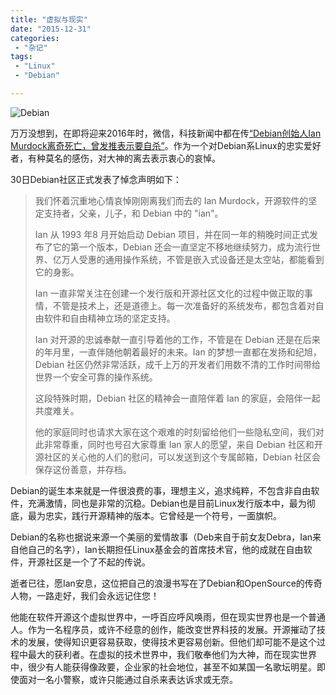```yaml
---
title: "虚拟与现实"
date: "2015-12-31"
categories:
 - "杂记"
tags:
 - "Linux"
 - "Debian"

---
```


![Debian](http://img.article.pchome.net/00/37/34/79/pic_lib/s960x639/Operating_Systems_015s960x639.JPG)

万万没想到，在即将迎来2016年时，微信，科技新闻中都在传[“Debian创始人Ian Murdock离奇死亡，曾发推表示要自杀”](http://www.leiphone.com/news/201512/Rnum0JX3yn5sxU3l.html?t=1451547845009)。作为一个对Debian系Linux的忠实爱好者，有种莫名的感伤，对大神的离去表示衷心的哀悼。
<!--more-->
30日Debian社区正式发表了悼念声明如下：

> 我们怀着沉重地心情哀悼刚刚离我们而去的 Ian Murdock，开源软件的坚定支持者，父亲，儿子，和 Debian 中的 "ian"。
>
> Ian 从 1993 年8 月开始启动 Debian 项目，并在同一年的稍晚时间正式发布了它的第一个版本，Debian 还会一直坚定不移地继续努力，成为流行世界、亿万人受惠的通用操作系统，不管是嵌入式设备还是太空站，都能看到它的身影。
>
> Ian 一直非常关注在创建一个发行版和开源社区文化的过程中做正取的事情，不管是技术上，还是道德上。每一次准备好的系统发布，都包含着对自由软件和自由精神立场的坚定支持。
>
> Ian 对开源的忠诚奉献一直引导着他的工作，不管是在 Debian 还是在后来的年月里，一直伴随他朝着最好的未来。Ian 的梦想一直都在发扬和纪旭，Debian 社区仍然非常活跃，成千上万的开发者们用数不清的工作时间带给世界一个安全可靠的操作系统。
>
> 这段特殊时期，Debian 社区的精神会一直陪伴着 Ian 的家庭，会陪伴一起共度难关。
>
> 他的家庭同时也请求大家在这个艰难的时刻留给他们一些隐私空间，我们对此非常尊重，同时也号召大家尊重 Ian 家人的愿望，来自 Debian 社区和开源社区的关心他的人们的慰问，可以发送到这个专属邮箱，Debian 社区会保存这份善意，并存档。

Debian的诞生本来就是一件很浪费的事，理想主义，追求纯粹，不包含非自由软件，充满激情，同也是非常的沉稳。Debian也是目前Linux发行版本中，最为彻底，最为忠实，践行开源精神的版本。它曾经是一个符号，一面旗帜。

Debian的名称也据说来源一个美丽的爱情故事（Deb来自于前女友Debra，Ian来自他自己的名字），Ian长期担任Linux基金会的首席技术官，他的成就在自由软件，开源社区是一个了不起的传说。

逝者已往，愿Ian安息，这位把自己的浪漫书写在了Debian和OpenSource的传奇人物，一路走好，我们会永远记住您！

他能在软件开源这个虚拟世界中，一呼百应呼风唤雨，但在现实世界也是一个普通人。作为一名程序员，或许不经意的创作，能改变世界科技的发展。开源摧动了技术的发展，使得知识更容易获取，使得技术更容易创新。但他们却可能不是这个过程中最大的获利者。在虚拟的技术世界中，我们敬奉他们为大神，而在现实世界中，很少有人能获得像政要，企业家的社会地位，甚至不如某国一名歌坛明星。即使面对一名小警察，或许只能通过自杀来表达诉求或无奈。
